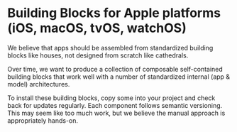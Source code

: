 # Building Blocks for Apple platforms (iOS, macOS, tvOS, watchOS)

We believe that apps should be assembled from standardized building blocks like
houses, not designed from scratch like cathedrals.

Over time, we want to produce a collection of composable self-contained building
blocks that work well with a number of standardized internal (app & model)
architectures.

To install these building blocks, copy some into your project and check back
for updates regularly. Each component follows semantic versioning. This may seem
like too much work, but we believe the manual approach is appropriately hands-on.
